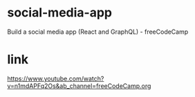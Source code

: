 # social-media-app
Build a social media app (React and GraphQL) - freeCodeCamp

# link

https://www.youtube.com/watch?v=n1mdAPFq2Os&ab_channel=freeCodeCamp.org
